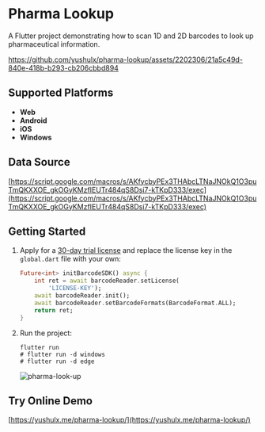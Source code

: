 # Pharma Lookup

A Flutter project demonstrating how to scan 1D and 2D barcodes to look up pharmaceutical information.



https://github.com/yushulx/pharma-lookup/assets/2202306/21a5c49d-840e-418b-b293-cb206cbbd894



## Supported Platforms
- **Web**
- **Android**
- **iOS**
- **Windows**

## Data Source
[https://script.google.com/macros/s/AKfycbyPEx3THAbcLTNaJNOkQ1O3puTmQKXXOE_gkOGyKMzfIEUTr484qS8Dsi7-kTKpD333/exec](https://script.google.com/macros/s/AKfycbyPEx3THAbcLTNaJNOkQ1O3puTmQKXXOE_gkOGyKMzfIEUTr484qS8Dsi7-kTKpD333/exec)

## Getting Started
1. Apply for a [30-day trial license](https://www.dynamsoft.com/customer/license/trialLicense/?product=dbr) and replace the license key in the `global.dart` file with your own:

    ```dart
    Future<int> initBarcodeSDK() async {
        int ret = await barcodeReader.setLicense(
            'LICENSE-KEY');
        await barcodeReader.init();
        await barcodeReader.setBarcodeFormats(BarcodeFormat.ALL);
        return ret;
    }
    ```

2. Run the project:

    ```
    flutter run
    # flutter run -d windows
    # flutter run -d edge
    ```
 
    ![pharma-look-up](https://github.com/yushulx/pharma-lookup/assets/2202306/597d3d1c-0dc0-42ea-aa3b-c6f5266e00a2)


## Try Online Demo
[https://yushulx.me/pharma-lookup/](https://yushulx.me/pharma-lookup/)
